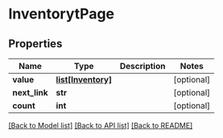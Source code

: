 # InventorytPage

## Properties
Name | Type | Description | Notes
------------ | ------------- | ------------- | -------------
**value** | [**list[Inventory]**](Inventory.md) |  | [optional] 
**next_link** | **str** |  | [optional] 
**count** | **int** |  | [optional] 

[[Back to Model list]](../README.md#documentation-for-models) [[Back to API list]](../README.md#documentation-for-api-endpoints) [[Back to README]](../README.md)


